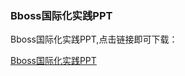 ### Bboss国际化实践PPT

Bboss国际化实践PPT,点击链接即可下载：

[Bboss国际化实践PPT](https://github.com/bbossgroups/bbossgroups-3.5/blob/master/文档/Bboss国际化实践.ppt?raw=true)